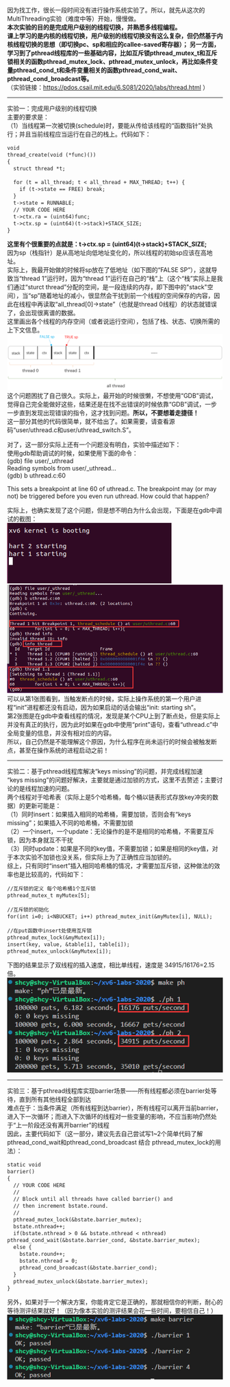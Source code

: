 因为找工作，很长一段时间没有进行操作系统实验了。所以，就先从这次的MultiThreading实验（难度中等）开始，慢慢做。  
**本次实验的目的是完成用户级别的线程切换，并熟悉多线程编程。  
课上学习的是内核的线程切换，用户级别的线程切换没有这么复杂，但仍然基于内核线程切换的思想（即切换pc、sp和相应的callee-saved寄存器）；
另一方面，学习到了pthread线程库的一些基础内容，比如互斥锁pthread_mutex_t和互斥锁相关的函数pthread_mutex_lock、pthread_mutex_unlock，再比如条件变量pthread_cond_t和条件变量相关的函数pthread_cond_wait、pthread_cond_broadcast等。**  
（实验链接：https://pdos.csail.mit.edu/6.S081/2020/labs/thread.html ）  
******  

实验一：完成用户级别的线程切换  
主要的要求是：  
（1）当线程第一次被切换(schedule)时，要能从传给该线程的“函数指针”处执行；并且当前线程应当运行在自己的栈上。代码如下：  
```
void 
thread_create(void (*func)())
{
  struct thread *t;

  for (t = all_thread; t < all_thread + MAX_THREAD; t++) {
    if (t->state == FREE) break;
  }
  t->state = RUNNABLE;
  // YOUR CODE HERE
  t->ctx.ra = (uint64)func;
  t->ctx.sp = (uint64)(t->stack)+STACK_SIZE;
}
```
**这里有个很重要的点就是：t->ctx.sp = (uint64)(t->stack)+STACK_SIZE;**  
因为sp（栈指针）是从高地址向低地址变化的，所以线程的初始sp应该在高地址。   
实际上，我最开始做的时候将sp放在了低地址（如下图的“FALSE SP”），这就导致当“thread 1”运行时，因为“thread 1”运行在自己的“栈”上（这个“栈”实际上是我们通过“sturct thread”分配的空间，是一段连续的内存，即下图中的"stack"空间），当“sp”随着地址的减小，很显然会干扰到前一个线程的空间保存的内容，因此在线程中再读取“all_thread[0]->state”（也就是thread 0线程）的状态就错误了，会出现很离谱的数据。  
这里画出各个线程的内存空间（或者说运行空间），包括了栈、状态、切换所需的上下文信息。  
![](https://github.com/2351889401/MultiThreading/blob/main/images/sp.png)  
这个问题困扰了自己很久。实际上，最开始的时候很懒，不想使用“GDB”调试，觉得自己完全能做好这些，结果还是在找不出错误的时候依靠“GDB”调试，一步一步直到发现出现错误的指令，这才找到问题。**所以，不要想着走捷径！**  
这一部分其他的代码很简单，就不给出了。如果需要，请查看源码“user/uthread.c和user/uthread_switch.S”。  

对了，这一部分实际上还有一个问题没有明白，实验中描述如下：  
使用gdb帮助调试的时候，如果使用下面的命令：  
(gdb) file user/_uthread  
Reading symbols from user/_uthread...  
(gdb) b uthread.c:60  

This sets a breakpoint at line 60 of uthread.c. The breakpoint may (or may not) be triggered before you even run uthread. How could that happen?  

实际上，也确实发现了这个问题，但是想不明白为什么会出现，下面是在gdb中调试的截图：  
![](https://github.com/2351889401/MultiThreading/blob/main/images/not_understand1.png)  
![](https://github.com/2351889401/MultiThreading/blob/main/images/not_understand2.png)  
可以从第1张图看到，当触发断点的时候，实际上操作系统的第一个用户进程“init”进程都还没有启动，因为如果启动的话会输出“init: starting sh”。  
第2张图是在gdb中查看线程的情况，发现是某个CPU上到了断点处，但是实际上并没有真正的执行，因为此时如果在gdb中使用“print”语句，查看“uthread.c”中全局变量的信息，并没有相对应的内容。  
所以，自己仍然是不能理解这个原因，为什么程序在尚未运行的时候会被触发断点，甚至在操作系统的进程启动之前！  
******  
实验二：基于pthread线程库解决“keys missing”的问题，并完成线程加速  
“keys missing”的问题好解决，主要就是通过加锁的方式，这里不去赘述；主要讨论的是线程加速的问题。  
两个线程对于哈希表（实际上是5个哈希桶，每个桶以链表形式存放key冲突的数据）的更新可能是：  
（1）同时insert：如果插入相同的哈希桶，需要加锁，否则会有“keys missing”；如果插入不同的哈希桶，不需要加锁  
（2）一个insert，一个update：无论操作的是不是相同的哈希桶，不需要互斥锁，因为本身就互不干扰  
（3）同时update：如果是不同的key值，不需要加锁；如果是相同的key值，对于本次实验不加锁也没关系，但实际上为了正确性应当加锁的。  
综上，只有同时“insert”插入相同哈希桶的情况，才需要加互斥锁，这种做法的效率也是比较高的，代码如下：  
```
//互斥锁的定义 每个哈希桶1个互斥锁
pthread_mutex_t myMutex[5];

//互斥锁的初始化
for(int i=0; i<NBUCKET; i++) pthread_mutex_init(&myMutex[i], NULL);

//在put函数中insert处使用互斥锁
pthread_mutex_lock(&myMutex[i]);
insert(key, value, &table[i], table[i]);
pthread_mutex_unlock(&myMutex[i]);
```  
下图的结果显示了双线程的插入速度，相比单线程，速度是 34915/16176=2.15 倍。  
![](https://github.com/2351889401/MultiThreading/blob/main/images/speed.png)  

******  
实验三：基于pthread线程库实现barrier场景——所有线程都必须在barrier处等待，直到所有其他线程全部到达  
难点在于：当条件满足（所有线程到达barrier），所有线程可以离开当前barrier，进入下一次循环；而进入下次循环的线程对一些变量的影响，不应当影响仍然处于“上一阶段还没有离开barrier”的线程  
因此，主要代码如下（这一部分，建议先去自己尝试写1~2个简单代码了解pthread_cond_wait和pthread_cond_broadcast 结合 pthread_mutex_lock的用法）：  
```
static void 
barrier()
{
  // YOUR CODE HERE
  //
  // Block until all threads have called barrier() and
  // then increment bstate.round.
  //
  pthread_mutex_lock(&bstate.barrier_mutex);
  bstate.nthread++;
  if(bstate.nthread > 0 && bstate.nthread < nthread) pthread_cond_wait(&bstate.barrier_cond, &bstate.barrier_mutex);
  else {
    bstate.round++;
    bstate.nthread = 0;
    pthread_cond_broadcast(&bstate.barrier_cond);
  }
  pthread_mutex_unlock(&bstate.barrier_mutex);
}
```
另外，如果对于一个解决方案，你能肯定它是正确的，那就相信你的判断，耐心的等待测评结果就好！（因为像本实验的测评结果会花一些时间，要相信自己！）  
![](https://github.com/2351889401/MultiThreading/blob/main/images/barrier.png)

